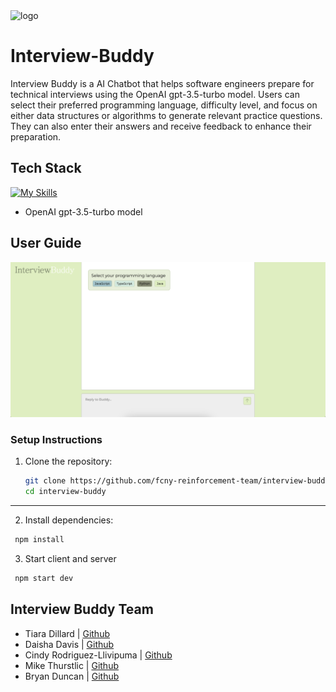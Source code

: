 
<img src="client/assets/interviewBuddy.png" alt="logo" >

# Interview-Buddy
Interview Buddy is a AI Chatbot that helps software engineers prepare for technical interviews using the OpenAI gpt-3.5-turbo model. Users can select their preferred programming language, difficulty level, and focus on either data structures or algorithms to generate relevant practice questions. They can also enter their answers and receive feedback to enhance their preparation. 

## Tech Stack 
[![My Skills](https://skillicons.dev/icons?i=react,express,nodejs,webpack,figma&theme=light)](https://skillicons.dev)

- OpenAI gpt-3.5-turbo model
## User Guide
<img src="client/assets/homepage.png" alt="Homepage" width="600">

### Setup Instructions

1. Clone the repository:
   ```bash
   git clone https://github.com/fcny-reinforcement-team/interview-buddy.git
   cd interview-buddy
   ```
---

2. Install dependencies:
 ```bash
  npm install
```
3. Start client and server
 ```bash
  npm start dev
```

## Interview Buddy Team
- Tiara Dillard | [Github](http://github.com/yosoytiara/)
- Daisha Davis | [Github](https://github.com/daishadavis)
- Cindy Rodriguez-Llivipuma | [Github](https://github.com/csrl23)
- Mike Thurstlic | [Github](https://github.com/thurstlic7)
- Bryan Duncan | [Github](https://github.com/Bduncan87) 